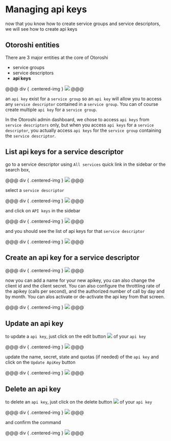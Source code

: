 # Managing api keys

now that you know how to create service groups and service descriptors, we will see how to create api keys

## Otoroshi entities

There are 3 major entities at the core of Otoroshi

* service groups
* service descriptors
* **api keys**

@@@ div { .centered-img }
<img src="../img/models-apikey.png" />
@@@

an `api key` exist for a `service group` so an `api key` will allow you to access any `service descriptor` contained in a `service group`. You can of course create multiple `api key` for a `service group`.

In the Otoroshi admin dashboard, we chose to access `api keys` from `service descriptors` only, but when you access `api keys` for a `service descriptor`, you actually access `api keys` for the `service group` containing the `service descriptor`.

## List api keys for a service descriptor

go to a service descriptor using `All services` quick link in the sidebar or the search box,


@@@ div { .centered-img }
<img src="../img/sidebar-all-services.png" />
@@@

select a `service descriptor` 

@@@ div { .centered-img }
<img src="../img/all-services.png" />
@@@

and click on `API keys` in the sidebar

@@@ div { .centered-img }
<img src="../img/sidebar-apikeys.png" />
@@@

and you should see the list of api keys for that `service descriptor`

@@@ div { .centered-img }
<img src="../img/apikeys-list.png" />
@@@

## Create an api key for a service descriptor

@@@ div { .centered-img }
<img src="../img/add-apikey.png" />
@@@

now you can add a name for your new apikey, you can also change the client id and the client secret. You can also configure the throttling rate of the apikey (calls per second), and the authorized number of call by day and by month. You can alos activate or de-activate the api key from that screen.

@@@ div { .centered-img }
<img src="../img/create-apikey.png" />
@@@

## Update an api key

to update a `api key`, just click on the edit button <img src="../img/edit.png" /> of your `api key`

@@@ div { .centered-img }
<img src="../img/apikey-edit.png" />
@@@

update the name, secret, state and quotas (if needed) of the `api key` and click on the `Update ApiKey` button

@@@ div { .centered-img }
<img src="../img/apikey-update.png" />
@@@

## Delete an api key

to delete an `api key`, just click on the delete button <img src="../img/delete.png" /> of your `api key`

@@@ div { .centered-img }
<img src="../img/apikey-delete.png" />
@@@

and confirm the command

@@@ div { .centered-img }
<img src="../img/apikey-delete-confirm.png" />
@@@
